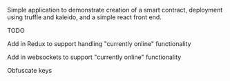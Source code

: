Simple application to demonstrate creation of a smart contract, deployment using truffle and kaleido, and a simple react front end. 

TODO

Add in Redux to support handling "currently online" functionality

Add in websockets to support "currently online" functionality


Obfuscate keys
